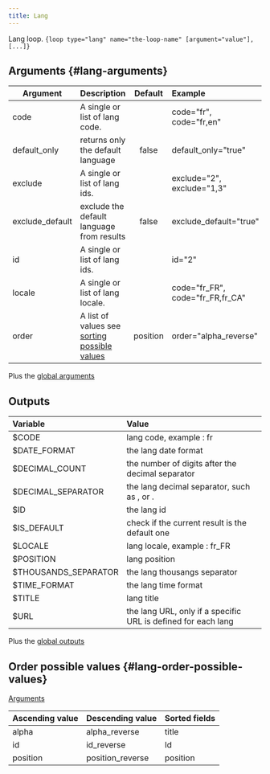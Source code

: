 ```yaml
---
title: Lang
---
```


Lang loop.
`{loop type="lang" name="the-loop-name" [argument="value"], [...]}`

## Arguments {#lang-arguments}

| Argument        | Description                                                                 | Default  | Example                          |
|-----------------|:----------------------------------------------------------------------------|:--------:|:---------------------------------|
| code            | A single or list of lang code.                                              |          | code="fr", code="fr,en"          |
| default_only    | returns only the default language                                           |  false   | default_only="true"              |
| exclude         | A single or list of lang ids.                                               |          | exclude="2", exclude="1,3"       |
| exclude_default | exclude the default language from results                                   |  false   | exclude_default="true"           |
| id              | A single or list of lang ids.                                               |          | id="2"                           |
| locale          | A single or list of lang locale.                                            |          | code="fr_FR", code="fr_FR,fr_CA" |
| order           | A list of values see [sorting possible values](#lang-order-possible-values) | position | order="alpha_reverse"            |

Plus the [global arguments](./global_arguments)

## Outputs

| Variable             | Value                                                         |
|:---------------------|:--------------------------------------------------------------|
| $CODE                | lang code, example : fr                                       |
| $DATE_FORMAT         | the lang date format                                          |
| $DECIMAL_COUNT       | the number of digits after the decimal separator              |
| $DECIMAL_SEPARATOR   | the lang decimal separator, such as , or .                    |
| $ID                  | the lang id                                                   |
| $IS_DEFAULT          | check if the current result is the default one                |
| $LOCALE              | lang locale, example : fr_FR                                  |
| $POSITION            | lang position                                                 |
| $THOUSANDS_SEPARATOR | the lang thousangs separator                                  |
| $TIME_FORMAT         | the lang time format                                          |
| $TITLE               | lang title                                                    |
| $URL                 | the lang URL, only if a specific URL is defined for each lang |

Plus the [global outputs](./global_outputs)

## Order possible values {#lang-order-possible-values}
[Arguments](#lang-arguments)

| Ascending value | Descending value | Sorted fields |
|-----------------|------------------|:--------------|
| alpha           | alpha_reverse    | title         |
| id              | id_reverse       | Id            |
| position        | position_reverse | position      |
